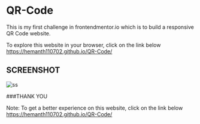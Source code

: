 # QR-Code

This is my first challenge in frontendmentor.io which is to build a responsive QR Code website.

To explore this website in your browser, click on the link below     
https://hemanth110702.github.io/QR-Code/

## SCREENSHOT

![ss](https://user-images.githubusercontent.com/89832451/226100946-67781dc6-bbf0-499a-bbc6-61e609af9228.png)


###THANK YOU 

Note: To get a better experience on this website, click on the link below    
https://hemanth110702.github.io/QR-Code/
